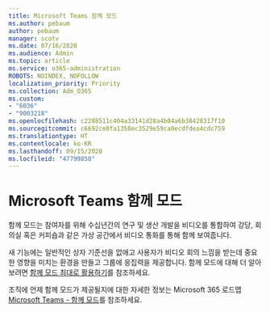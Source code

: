 ```yaml
---
title: Microsoft Teams 함께 모드
ms.author: pebaum
author: pebaum
manager: scotv
ms.date: 07/16/2020
ms.audience: Admin
ms.topic: article
ms.service: o365-administration
ROBOTS: NOINDEX, NOFOLLOW
localization_priority: Priority
ms.collection: Adm_O365
ms.custom:
- "6036"
- "9003218"
ms.openlocfilehash: c2288511c404a33141d28a4b04a6b38428317f10
ms.sourcegitcommit: c6692ce0fa1358ec3529e59ca0ecdfdea4cdc759
ms.translationtype: HT
ms.contentlocale: ko-KR
ms.lasthandoff: 09/15/2020
ms.locfileid: "47799858"
---
```

# <a name="microsoft-teams-together-mode"></a>Microsoft Teams 함께 모드

함께 모드는 참여자를 위해 수십년간의 연구 및 생산 개발을 비디오를 통합하여 강당, 회의실 혹은 커피숍과 같은 가상 공간에서 비디오 통화를 통해 함께 보여줍니다. 

새 기능에는 일반적인 상자 기준선을 없애고 사용자가 비디오 회의 느낌을 받는데 중요한 영향을 미치는 환경을 만들고 그룹에 응집력을 제공합니다. 함께 모드에 대해 더 알아보려면 [함께 모드 최대로 활용하기](https://techcommunity.microsoft.com/t5/microsoft-teams-blog/how-to-get-the-most-from-together-mode/ba-p/1509496)를 참조하세요.  

조직에 언제 함께 모드가 제공될지에 대한 자세한 정보는 Microsoft 365 로드맵 [Microsoft Teams - 함께 모드](https://www.microsoft.com/microsoft-365/roadmap?featureid=65942)를 참조하세요.